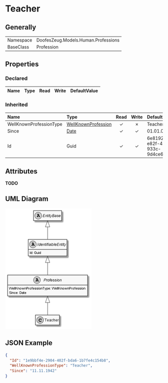 ﻿# Teacher

## Generally

|||
|:-|:-|
|Namespace|DoofesZeug.Models.Human.Professions|
|BaseClass|Profession|

## Properties

### Declared

|Name|Type|Read|Write|DefaultValue|
|:---|:---|:--:|:---:|:-----------|

### Inherited

|Name|Type|Read|Write|DefaultValue|
|:---|:---|:--:|:---:|:-----------|
|WellKnownProfessionType|[WellKnownProfession](../../Enumerations/DoofesZeug.Models.Human.Professions\WellKnownProfession.md)|&#x2713;|&#x2717;|Teacher|
|Since|[Date](../../Models/DoofesZeug.Models.DateAndTime\Date.md)|&#x2713;|&#x2713;|01.01.0001|
|Id|Guid|&#x2713;|&#x2713;|6e8192d5-e82f-416f-933c-9d4ce6f32c22|

## Attributes

**TODO**

## UML Diagram

![Teacher.png](./Teacher.png "Teacher")

## JSON Example

```json
{
  "Id": "1e9bbf4e-2904-402f-bda6-1b7fe4c154b8",
  "WellKnownProfessionType": "Teacher",
  "Since": "11.11.1942"
}
```

